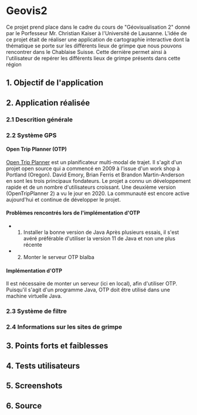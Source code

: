 
# Geovis2

Ce projet prend place dans le cadre du cours de "Géovisualisation 2" donné par le Porfesseur Mr.  Christian Kaiser à l'Université de Lausanne. L'idée de ce projet était de réaliser une application de cartographie interactive dont la thématique se porte sur les différents lieux de grimpe que nous pouvons rencontrer dans le Chablaise Suisse. Cette dernière permet ainsi à l'utilisateur de repérer les différents lieux de grimpe présents dans cette région

## 1. Objectif de l'application

## 2. Application réalisée

### 2.1 Descrition générale

### 2.2 Système GPS

#### Open Trip Planner (OTP)

[Open Trip Planner](http://docs.opentripplanner.org/en/latest/) est un planificateur multi-modal de trajet. Il s'agit d'un projet open source qui a commencé en 2009 à l'issue d'un work shop à Portland (Oregon). David Emory, Brian Ferris et Brandon Martin-Anderson en sont les trois principaux fondateurs. Le projet a connu un développement rapide et de un nombre d'utilisateurs croissant. Une deuxième version (OpenTripPlanner 2) a vu le jour en 2020. La communauté est encore active aujourd'hui et continue de développer le projet.

#### Problèmes rencontrés lors de l'implémentation d'OTP

* 1. Installer la bonne version de Java
    Après plusieurs essais, il s'est avéré préférable d'utiliser la version 11 de Java et non une plus récente

* 2. Monter le serveur OTP
    blalba

#### Implémentation d'OTP

Il est nécessaire de monter un serveur (ici en local), afin d'utiliser OTP. Puisqu'il s'agit d'un programme Java, OTP doit être utilisé dans une machine virtuelle Java. 
### 2.3 Système de filtre

### 2.4 Informations sur les sites de grimpe

## 3. Points forts et faiblesses

## 4. Tests utilisateurs

## 5. Screenshots

## 6. Source




